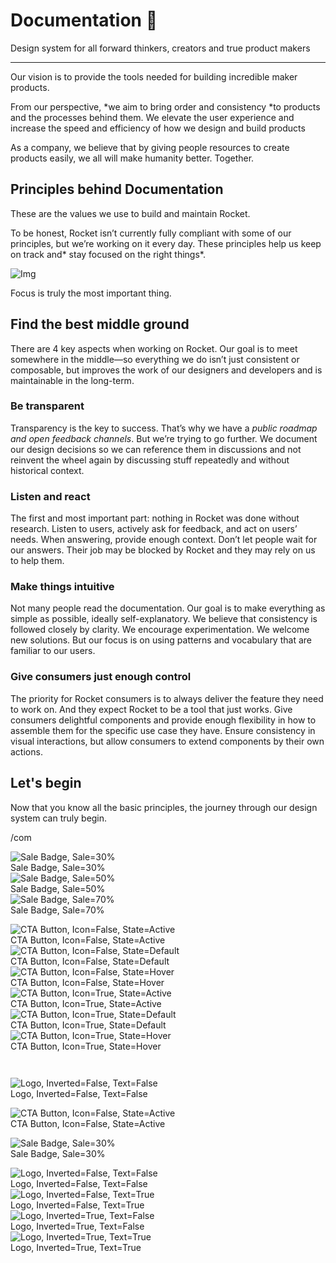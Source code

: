 
# Documentation 🚀

Design system for all forward thinkers, creators and true product makers

---

Our vision is to provide the tools needed for building incredible maker products.

From our perspective, *we aim to bring order and consistency *to products and the processes behind them. We elevate the user experience and increase the speed and efficiency of how we design and build products

As a company, we believe that by giving people resources to create products easily, we all will make humanity better. Together.

## Principles behind Documentation

These are the values we use to build and maintain Rocket.

To be honest, Rocket isn’t currently fully compliant with some of our principles, but we’re working on it every day. These principles help us keep on track and* stay focused on the right things*.

![Img](https://studio-assets.supernova.io/design-systems/14533/9289758a-6300-472a-bbc6-a57098081abf.jpeg)

Focus is truly the most important thing.

## Find the best middle ground

There are 4 key aspects when working on Rocket. Our goal is to meet somewhere in the middle—so everything we do isn’t just consistent or composable, but improves the work of our designers and developers and is maintainable in the long-term.

### Be transparent

Transparency is the key to success. That’s why we have a *public roadmap and open feedback channels*. But we’re trying to go further. We document our design decisions so we can reference them in discussions and not reinvent the wheel again by discussing stuff repeatedly and without historical context.

### Listen and react

The first and most important part: nothing in Rocket was done without research. Listen to users, actively ask for feedback, and act on users’ needs. When answering, provide enough context. Don’t let people wait for our answers. Their job may be blocked by Rocket and they may rely on us to help them.

### Make things intuitive

Not many people read the documentation. Our goal is to make everything as simple as possible, ideally self-explanatory. We believe that consistency is followed closely by clarity. We encourage experimentation. We welcome new solutions. But our focus is on using patterns and vocabulary that are familiar to our users.

### Give consumers just enough control

The priority for Rocket consumers is to always deliver the feature they need to work on. And they expect Rocket to be a tool that just works. Give consumers delightful components and provide enough flexibility in how to assemble them for the specific use case they have. Ensure consistency in visual interactions, but allow consumers to extend components by their own actions.

## Let's begin

Now that you know all the basic principles, the journey through our design system can truly begin.

/com

  
![Sale Badge, Sale=30%](https://studio-assets.supernova.io/design-systems/14533/3ec75c18-bc30-48c2-84ae-7e38fdd1d6f2.png)  
Sale Badge, Sale=30%  
![Sale Badge, Sale=50%](https://studio-assets.supernova.io/design-systems/14533/e2525fe7-960e-4d2c-a351-82d96a7f125e.png)  
Sale Badge, Sale=50%  
![Sale Badge, Sale=70%](https://studio-assets.supernova.io/design-systems/14533/7322632a-0706-4f43-ba41-208f984dbad8.png)  
Sale Badge, Sale=70%  


  
![CTA Button, Icon=False, State=Active](https://studio-assets.supernova.io/design-systems/14533/2a22a491-67a2-4949-b6eb-3ff110df7656.png)  
CTA Button, Icon=False, State=Active  
![CTA Button, Icon=False, State=Default](https://studio-assets.supernova.io/design-systems/14533/55e52956-02b4-4dd2-a6ac-a3c30ed9b63c.png)  
CTA Button, Icon=False, State=Default  
![CTA Button, Icon=False, State=Hover](https://studio-assets.supernova.io/design-systems/14533/aed97a2a-9090-4e38-95ce-908c565de5f9.png)  
CTA Button, Icon=False, State=Hover  
![CTA Button, Icon=True, State=Active](https://studio-assets.supernova.io/design-systems/14533/a66f49cf-f415-4b4f-8ed5-f86a9014f537.png)  
CTA Button, Icon=True, State=Active  
![CTA Button, Icon=True, State=Default](https://studio-assets.supernova.io/design-systems/14533/7390d459-7ac8-4259-97b9-644910c3223a.png)  
CTA Button, Icon=True, State=Default  
![CTA Button, Icon=True, State=Hover](https://studio-assets.supernova.io/design-systems/14533/7d9e629d-e45c-4748-baf0-c72b60639935.png)  
CTA Button, Icon=True, State=Hover  


```javascript  
  
```

  
![Logo, Inverted=False, Text=False](https://studio-assets.supernova.io/design-systems/14533/7d75c50e-c6de-4acc-9ed9-557e8967927b.png)  
Logo, Inverted=False, Text=False  


  
  


  
![CTA Button, Icon=False, State=Active](https://studio-assets.supernova.io/design-systems/14533/2a22a491-67a2-4949-b6eb-3ff110df7656.png)  
CTA Button, Icon=False, State=Active  


  
![Sale Badge, Sale=30%](https://studio-assets.supernova.io/design-systems/14533/3ec75c18-bc30-48c2-84ae-7e38fdd1d6f2.png)  
Sale Badge, Sale=30%  


  
![Logo, Inverted=False, Text=False](https://studio-assets.supernova.io/design-systems/14533/7d75c50e-c6de-4acc-9ed9-557e8967927b.png)  
Logo, Inverted=False, Text=False  
![Logo, Inverted=False, Text=True](https://studio-assets.supernova.io/design-systems/14533/44198689-2de3-4863-9291-bfda7c14d851.png)  
Logo, Inverted=False, Text=True  
![Logo, Inverted=True, Text=False](https://studio-assets.supernova.io/design-systems/14533/0a2b08eb-ba96-4546-8dc4-ea6fa1d70a65.png)  
Logo, Inverted=True, Text=False  
![Logo, Inverted=True, Text=True](https://studio-assets.supernova.io/design-systems/14533/8453ea04-8ec6-43d3-95a5-568ff0a9051c.png)  
Logo, Inverted=True, Text=True  
